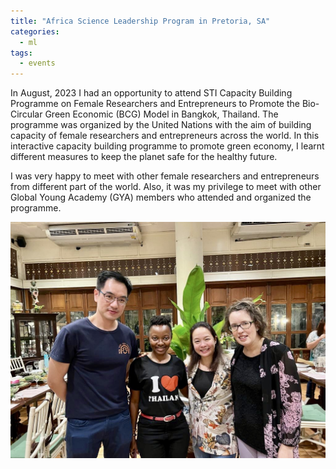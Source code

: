 ```yaml
---
title: "Africa Science Leadership Program in Pretoria, SA"
categories:
  - ml
tags:
  - events
---
```

 In August, 2023 I had an opportunity to attend STI Capacity Building Programme on Female Researchers and Entrepreneurs to Promote the Bio-Circular Green Economic (BCG) Model in Bangkok, Thailand. The programme was organized by the United Nations with the aim of building capacity of female researchers and entrepreneurs across the world. In this interactive capacity building programme to promote green economy, I learnt different measures to keep the planet safe for the healthy future. 
<img src="/assets/images/sti1.HEIC" class="align-center" alt="">  

I was very happy to meet with other female researchers and entrepreneurs from different part of the world. Also, it was my privilege to meet with other Global Young Academy (GYA) members who attended and organized the programme. 

<img src="/assets/images/sti2.jpg" class="align-center" alt="">  

